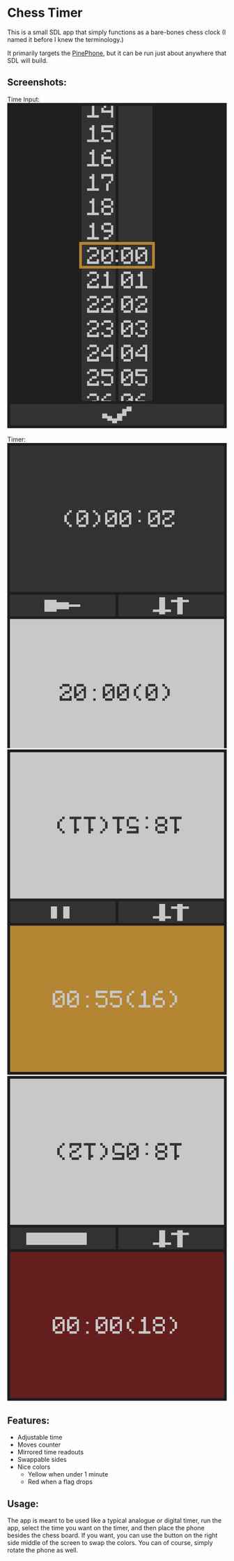 # Chess Timer

This is a small SDL app that simply functions as a bare-bones chess clock (I named it before I knew the terminology.)

It primarily targets the [PinePhone](https://pine64.org/devices/pinephone/), but it can be run just about anywhere that SDL will build.

## Screenshots:

Time Input:
![Time Input Screen](./docs/time_input.png "Time Input Screen")

Timer:
![Timer](./docs/main.png "Timer")
![Under 1 Minute](./docs/main_warn.png "Under 1 Minute")
![Flag Dropped](./docs/main_drop.png "Flag Dropped")


## Features:
* Adjustable time
* Moves counter
* Mirrored time readouts
* Swappable sides
* Nice colors
    * Yellow when under 1 minute
    * Red when a flag drops

## Usage:
The app is meant to be used like a typical analogue or digital timer, run the app, select the time you want on the timer, and then place the phone besides the chess board. If you want, you can use the button on the right side middle of the screen to swap the colors. You can of course, simply rotate the phone as well.
